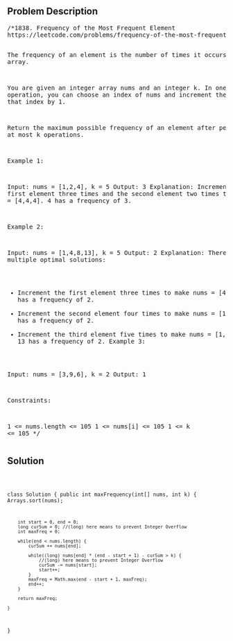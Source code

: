 <!--
<style>
  body { font-family: Arial, sans-serif; }
  .container { max-width: 400px; margin: auto; padding: 10px; }
  .comment-block { background-color: #f9f9f9; padding: 10px; border-left: 5px solid #ccc; max-width: 400px; margin: 20px auto; overflow-wrap: break-word; white-space: pre-wrap; }
  .code-block { background-color: #f4f4f4; padding: 10px; border: 1px solid #ddd; }
</style>
-->

<div class='container'>
<h2>Problem Description</h2>
<div class='comment-block'>
<pre>
/*1838. Frequency of the Most Frequent Element
https://leetcode.com/problems/frequency-of-the-most-frequent-element/

The frequency of an element is the number of times it occurs in an array.

You are given an integer array nums and an integer k. 
In one operation, you can choose an index of nums and increment 
the element at that index by 1.

Return the maximum possible frequency of an element after performing at most k operations.

 

Example 1:

Input: nums = [1,2,4], k = 5
Output: 3
Explanation: Increment the first element three times and the second element 
two times to make nums = [4,4,4].
4 has a frequency of 3.

Example 2:

Input: nums = [1,4,8,13], k = 5
Output: 2
Explanation: There are multiple optimal solutions:
- Increment the first element three times to make nums = [4,4,8,13]. 4 has a frequency of 2.
- Increment the second element four times to make nums = [1,8,8,13]. 8 has a frequency of 2.
- Increment the third element five times to make nums = [1,4,13,13]. 13 has a frequency of 2.
Example 3:

Input: nums = [3,9,6], k = 2
Output: 1
 

Constraints:

1 <= nums.length <= 105
1 <= nums[i] <= 105
1 <= k <= 105
*/
</pre>
</div>

<h2>Solution</h2>
<div class='code-block'>
<pre><code class='language-java'>

class Solution {
    public int maxFrequency(int[] nums, int k) {
        Arrays.sort(nums);

        int start = 0, end = 0;
        long curSum = 0; //(long) here means to prevent Integer Overflow
        int maxFreq = 0;

        while(end < nums.length) {
            curSum += nums[end];

            while((long) nums[end] * (end - start + 1) - curSum > k) {
                //(long) here means to prevent Integer Overflow
                curSum -= nums[start];
                start++;
            }
            maxFreq = Math.max(end - start + 1, maxFreq);
            end++;
        }

        return maxFreq;
    
    }
}</code></pre>
</div>
</div>
